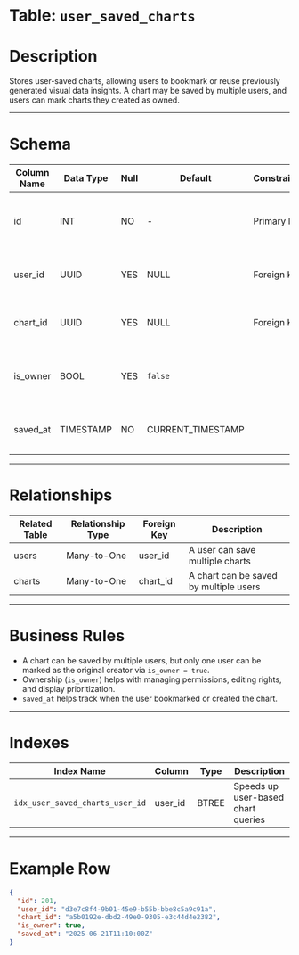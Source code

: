#  Table: `user_saved_charts`

#  Description
Stores user-saved charts, allowing users to bookmark or reuse previously generated visual data insights. A chart may be saved by multiple users, and users can mark charts they created as owned.

---

# Schema

| Column Name | Data Type  | Null | Default           | Constraints       | Description                                                       |
|-------------|------------|------|--------------------|-------------------|-------------------------------------------------------------------|
| id          | INT        | NO   | -                  | Primary Key       | Unique identifier for each saved chart record                     |
| user_id     | UUID       | YES  | NULL               | Foreign Key       | References the user who saved the chart                           |
| chart_id    | UUID       | YES  | NULL               | Foreign Key       | References the unique chart that was saved                        |
| is_owner    | BOOL       | YES  | `false`            |                   | Indicates if the user is the creator (owner) of the chart         |
| saved_at    | TIMESTAMP  | NO   | CURRENT_TIMESTAMP  |                   | Timestamp of when the chart was saved                             |

---

# Relationships

| Related Table | Relationship Type | Foreign Key | Description                                      |
|---------------|-------------------|-------------|--------------------------------------------------|
| users         | Many-to-One       | user_id     | A user can save multiple charts                  |
| charts        | Many-to-One       | chart_id    | A chart can be saved by multiple users           |

---

# Business Rules

- A chart can be saved by multiple users, but only one user can be marked as the original creator via `is_owner = true`.
- Ownership (`is_owner`) helps with managing permissions, editing rights, and display prioritization.
- `saved_at` helps track when the user bookmarked or created the chart.

---

# Indexes

| Index Name                     | Column    | Type   | Description                                |
|--------------------------------|-----------|--------|--------------------------------------------|
| `idx_user_saved_charts_user_id`| user_id   | BTREE  | Speeds up user-based chart queries         |

---

# Example Row

```json
{
  "id": 201,
  "user_id": "d3e7c8f4-9b01-45e9-b55b-bbe8c5a9c91a",
  "chart_id": "a5b0192e-dbd2-49e0-9305-e3c44d4e2382",
  "is_owner": true,
  "saved_at": "2025-06-21T11:10:00Z"
}
